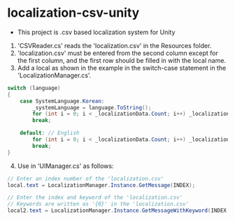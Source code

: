 # localization-csv-unity
- This project is .csv based localization system for Unity

1. 'CSVReader.cs' reads the 'localization.csv' in the Resources folder.
2. 'localization.csv' must be entered from the second column except for the first column, and the first row should be filled in with the local name.
3. Add a local as shown in the example in the switch-case statement in the 'LocalizationManager.cs'.
```cs
switch (language)
{
    case SystemLanguage.Korean:
        _systemLanguage = language.ToString();
        for (int i = 0; i < _localizationData.Count; i++) _localizationData[i][_systemLanguage].ToString();
        break;

    default: // English
        for (int i = 0; i < _localizationData.Count; i++) _localizationData[i][_systemLanguage].ToString();
        break;
}
```
4. Use in 'UIManager.cs' as follows:
```cs
// Enter an index number of the 'localization.csv'
local.text = LocalizationManager.Instance.GetMessage(INDEX);

// Enter the index and keyword of the 'localization.csv'
// Keywords are written as '{0}' in the 'localization.csv'
local2.text = LocalizationManager.Instance.GetMessageWithKeyword(INDEX, KEYWORD);
```
